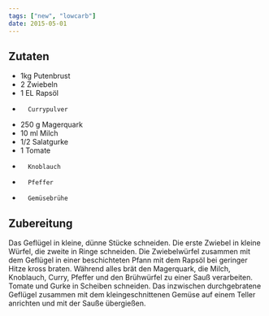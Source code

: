 ```yaml
---
tags: ["new", "lowcarb"]
date: 2015-05-01
---
```


## Zutaten
- 1kg   Putenbrust
- 2     Zwiebeln
- 1 EL  Rapsöl
-       Currypulver
- 250 g Magerquark
- 10 ml Milch
- 1/2   Salatgurke
- 1     Tomate
-       Knoblauch
-       Pfeffer
-       Gemüsebrühe

## Zubereitung
Das Geflügel in kleine, dünne Stücke schneiden. Die erste Zwiebel in kleine Würfel, die zweite in Ringe schneiden. Die Zwiebelwürfel zusammen mit dem Geflügel in einer beschichteten Pfann mit dem Rapsöl bei geringer Hitze kross braten.
Während alles brät den Magerquark, die Milch, Knoblauch, Curry, Pfeffer und den Brühwürfel zu einer Sauß verarbeiten. Tomate und Gurke in Scheiben schneiden.
Das inzwischen durchgebratene Geflügel zusammen mit dem kleingeschnittenen Gemüse auf einem Teller anrichten und mit der Sauße übergießen.
